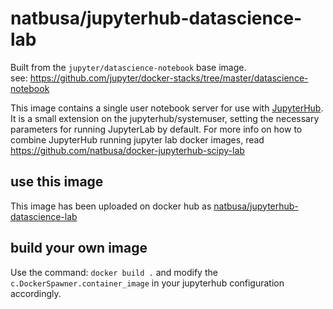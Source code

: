 # natbusa/jupyterhub-datascience-lab

Built from the `jupyter/datascience-notebook` base image.  
see: https://github.com/jupyter/docker-stacks/tree/master/datascience-notebook

This image contains a single user notebook server for use with [JupyterHub](https://github.com/jupyterhub/jupyterhub). 
It is a small extension on the jupyterhub/systemuser, setting the necessary parameters for running JupyterLab by default. 
For more info on how to combine JupyterHub running jupyter lab docker images, read https://github.com/natbusa/docker-jupyterhub-scipy-lab

## use this image
This image has been uploaded on docker hub as [natbusa/jupyterhub-datascience-lab](https://hub.docker.com/r/natbusa/jupyterhub-datascience-lab/)

## build your own image

Use the command: `docker build .` and modify the `c.DockerSpawner.container_image` in your jupyterhub configuration accordingly.


